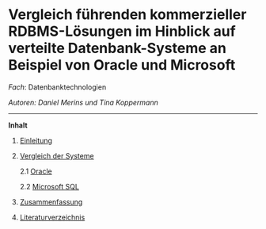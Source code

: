 # Vergleich führenden kommerzieller RDBMS-Lösungen im Hinblick auf verteilte Datenbank-Systeme an Beispiel von Oracle und Microsoft


_Fach_: Datenbanktechnologien

_Autoren: Daniel Merins und Tina Koppermann_

---

**Inhalt**

1. [Einleitung](https://github.com/Feyrlie/MSW2021/blob/23aeb5e1b8b4cb4feb27d45b3ba4fe4ed007bde8/Verteilte%20Datenbanken_DDBMS/01_Verteilte-Datenbanken.md)

2. [Vergleich der Systeme](https://github.com/Feyrlie/MSW2021/blob/23aeb5e1b8b4cb4feb27d45b3ba4fe4ed007bde8/Verteilte%20Datenbanken_DDBMS/01_Verteilte-Datenbanken.md)

    2.1 [Oracle](https://github.com/Feyrlie/MSW2021/blob/23aeb5e1b8b4cb4feb27d45b3ba4fe4ed007bde8/Verteilte%20Datenbanken_DDBMS/01_Verteilte-Datenbanken.md)
  
    2.2 [Microsoft SQL](https://github.com/Feyrlie/MSW2021/blob/23aeb5e1b8b4cb4feb27d45b3ba4fe4ed007bde8/Verteilte%20Datenbanken_DDBMS/01_Verteilte-Datenbanken.md)

3. [Zusammenfassung](https://github.com/Feyrlie/MSW2021/blob/23aeb5e1b8b4cb4feb27d45b3ba4fe4ed007bde8/Verteilte%20Datenbanken_DDBMS/01_Verteilte-Datenbanken.md)

4. [Literaturverzeichnis](01_Verteilte-Datenbanken.md)

